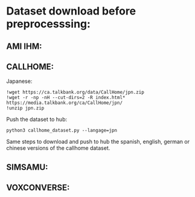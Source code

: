 # Dataset download before preprocesssing: 


## AMI IHM: 



## CALLHOME: 

Japanese: 

```
!wget https://ca.talkbank.org/data/CallHome/jpn.zip
!wget -r -np -nH --cut-dirs=2 -R index.html* https://media.talkbank.org/ca/CallHome/jpn/
!unzip jpn.zip
```

Push the dataset to hub: 

```
python3 callhome_dataset.py --langage=jpn
```

Same steps to download and push to hub the spanish, english, german or chinese versions of the callhome dataset. 

## SIMSAMU: 



## VOXCONVERSE: 